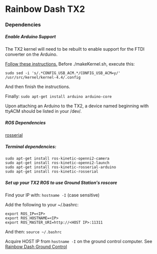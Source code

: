 # Rainbow Dash TX2

### Dependencies

##### Enable Arduino Support


The TX2 kernel will need to be rebuilt to enable support for the FTDI converter on the Arduino.

[Follow these instructions.](http://www.jetsonhacks.com/2017/03/25/build-kernel-and-modules-nvidia-jetson-tx2/) Before ./makeKernel.sh, execute this:

`sudo sed -i 's/.*CONFIG_USB_ACM.*/CONFIG_USB_ACM=y/' /usr/src/kernel/kernel-4.4/.config`

And then finish the instructions.

Finally: `sudo apt-get install arduino arduino-core`

Upon attaching an Arduino to the TX2, a device named beginning with ttyACM should be listed in your /dev/.

##### ROS Dependencies

[rosserial](https://github.com/ros-drivers/rosserial)

##### Terminal dependencies:

```
sudo apt-get install ros-kinetic-openni2-camera
sudo apt-get install ros-kinetic-openni2-launch
sudo apt-get install ros-kinetic-rosserial-arduino
sudo apt-get install ros-kinetic-rosserial
```

##### Set up your TX2 ROS to use Ground Station's roscore

Find your IP with:
`hostname -I` (case sensitive)

Add the following to your ~/.bashrc:
```
export ROS_IP=<IP>
export ROS_HOSTNAME=<IP>
export ROS_MASTER_URI=http://<HOST IP>:11311
```

And then: `source ~/.bashrc`

Acquire HOST IP from `hostname -I` on the ground control computer. See [Rainbow Dash Ground Control](http://github.com/Yonder-Dynamics/rainbow_dash_ground_control.git)
